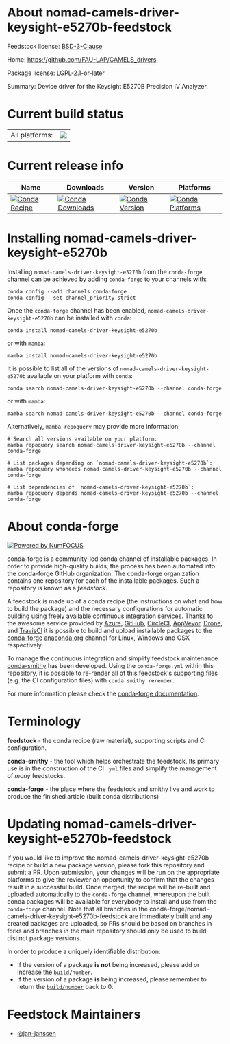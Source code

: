 About nomad-camels-driver-keysight-e5270b-feedstock
===================================================

Feedstock license: [BSD-3-Clause](https://github.com/conda-forge/nomad-camels-driver-keysight-e5270b-feedstock/blob/main/LICENSE.txt)

Home: https://github.com/FAU-LAP/CAMELS_drivers

Package license: LGPL-2.1-or-later

Summary: Device driver for the Keysight E5270B Precision IV Analyzer.

Current build status
====================


<table><tr><td>All platforms:</td>
    <td>
      <a href="https://dev.azure.com/conda-forge/feedstock-builds/_build/latest?definitionId=20702&branchName=main">
        <img src="https://dev.azure.com/conda-forge/feedstock-builds/_apis/build/status/nomad-camels-driver-keysight-e5270b-feedstock?branchName=main">
      </a>
    </td>
  </tr>
</table>

Current release info
====================

| Name | Downloads | Version | Platforms |
| --- | --- | --- | --- |
| [![Conda Recipe](https://img.shields.io/badge/recipe-nomad--camels--driver--keysight--e5270b-green.svg)](https://anaconda.org/conda-forge/nomad-camels-driver-keysight-e5270b) | [![Conda Downloads](https://img.shields.io/conda/dn/conda-forge/nomad-camels-driver-keysight-e5270b.svg)](https://anaconda.org/conda-forge/nomad-camels-driver-keysight-e5270b) | [![Conda Version](https://img.shields.io/conda/vn/conda-forge/nomad-camels-driver-keysight-e5270b.svg)](https://anaconda.org/conda-forge/nomad-camels-driver-keysight-e5270b) | [![Conda Platforms](https://img.shields.io/conda/pn/conda-forge/nomad-camels-driver-keysight-e5270b.svg)](https://anaconda.org/conda-forge/nomad-camels-driver-keysight-e5270b) |

Installing nomad-camels-driver-keysight-e5270b
==============================================

Installing `nomad-camels-driver-keysight-e5270b` from the `conda-forge` channel can be achieved by adding `conda-forge` to your channels with:

```
conda config --add channels conda-forge
conda config --set channel_priority strict
```

Once the `conda-forge` channel has been enabled, `nomad-camels-driver-keysight-e5270b` can be installed with `conda`:

```
conda install nomad-camels-driver-keysight-e5270b
```

or with `mamba`:

```
mamba install nomad-camels-driver-keysight-e5270b
```

It is possible to list all of the versions of `nomad-camels-driver-keysight-e5270b` available on your platform with `conda`:

```
conda search nomad-camels-driver-keysight-e5270b --channel conda-forge
```

or with `mamba`:

```
mamba search nomad-camels-driver-keysight-e5270b --channel conda-forge
```

Alternatively, `mamba repoquery` may provide more information:

```
# Search all versions available on your platform:
mamba repoquery search nomad-camels-driver-keysight-e5270b --channel conda-forge

# List packages depending on `nomad-camels-driver-keysight-e5270b`:
mamba repoquery whoneeds nomad-camels-driver-keysight-e5270b --channel conda-forge

# List dependencies of `nomad-camels-driver-keysight-e5270b`:
mamba repoquery depends nomad-camels-driver-keysight-e5270b --channel conda-forge
```


About conda-forge
=================

[![Powered by
NumFOCUS](https://img.shields.io/badge/powered%20by-NumFOCUS-orange.svg?style=flat&colorA=E1523D&colorB=007D8A)](https://numfocus.org)

conda-forge is a community-led conda channel of installable packages.
In order to provide high-quality builds, the process has been automated into the
conda-forge GitHub organization. The conda-forge organization contains one repository
for each of the installable packages. Such a repository is known as a *feedstock*.

A feedstock is made up of a conda recipe (the instructions on what and how to build
the package) and the necessary configurations for automatic building using freely
available continuous integration services. Thanks to the awesome service provided by
[Azure](https://azure.microsoft.com/en-us/services/devops/), [GitHub](https://github.com/),
[CircleCI](https://circleci.com/), [AppVeyor](https://www.appveyor.com/),
[Drone](https://cloud.drone.io/welcome), and [TravisCI](https://travis-ci.com/)
it is possible to build and upload installable packages to the
[conda-forge](https://anaconda.org/conda-forge) [anaconda.org](https://anaconda.org/)
channel for Linux, Windows and OSX respectively.

To manage the continuous integration and simplify feedstock maintenance
[conda-smithy](https://github.com/conda-forge/conda-smithy) has been developed.
Using the ``conda-forge.yml`` within this repository, it is possible to re-render all of
this feedstock's supporting files (e.g. the CI configuration files) with ``conda smithy rerender``.

For more information please check the [conda-forge documentation](https://conda-forge.org/docs/).

Terminology
===========

**feedstock** - the conda recipe (raw material), supporting scripts and CI configuration.

**conda-smithy** - the tool which helps orchestrate the feedstock.
                   Its primary use is in the construction of the CI ``.yml`` files
                   and simplify the management of *many* feedstocks.

**conda-forge** - the place where the feedstock and smithy live and work to
                  produce the finished article (built conda distributions)


Updating nomad-camels-driver-keysight-e5270b-feedstock
======================================================

If you would like to improve the nomad-camels-driver-keysight-e5270b recipe or build a new
package version, please fork this repository and submit a PR. Upon submission,
your changes will be run on the appropriate platforms to give the reviewer an
opportunity to confirm that the changes result in a successful build. Once
merged, the recipe will be re-built and uploaded automatically to the
`conda-forge` channel, whereupon the built conda packages will be available for
everybody to install and use from the `conda-forge` channel.
Note that all branches in the conda-forge/nomad-camels-driver-keysight-e5270b-feedstock are
immediately built and any created packages are uploaded, so PRs should be based
on branches in forks and branches in the main repository should only be used to
build distinct package versions.

In order to produce a uniquely identifiable distribution:
 * If the version of a package **is not** being increased, please add or increase
   the [``build/number``](https://docs.conda.io/projects/conda-build/en/latest/resources/define-metadata.html#build-number-and-string).
 * If the version of a package **is** being increased, please remember to return
   the [``build/number``](https://docs.conda.io/projects/conda-build/en/latest/resources/define-metadata.html#build-number-and-string)
   back to 0.

Feedstock Maintainers
=====================

* [@jan-janssen](https://github.com/jan-janssen/)

